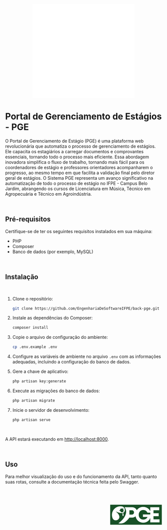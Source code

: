 <div align='center'>
    <img src='public/pge2.png'>
</div>

# Portal de Gerenciamento de Estágios - PGE

O Portal de Gerenciamento de Estágio (PGE) é uma plataforma web revolucionária que automatiza o processo de gerenciamento de estágios. Ele capacita os estagiários a carregar documentos e comprovantes essenciais, tornando todo o processo mais eficiente. Essa abordagem inovadora simplifica o fluxo de trabalho, tornando mais fácil para os coordenadores de estágio e professores orientadores acompanharem o progresso, ao mesmo tempo em que facilita a validação final pelo diretor geral de estágios. O Sistema PGE representa um avanço significativo na automatização de todo o processo de estágio no IFPE - Campus Belo Jardim, abrangendo os cursos de Licenciatura em Música, Técnico em Agropecuária e Técnico em Agroindústria.

<br>

## Pré-requisitos

Certifique-se de ter os seguintes requisitos instalados em sua máquina:

- PHP
- Composer
- Banco de dados (por exemplo, MySQL)

<br>

## Instalação

<br>

1. Clone o repositório:

    ```bash
    git clone https://github.com/EngenhariaDeSoftwareIFPE/back-pge.git
    ```

2. Instale as dependências do Composer:

    ```bash
    composer install
    ```

3. Copie o arquivo de configuração do ambiente:

    ```bash
    cp .env.example .env
    ```

4. Configure as variáveis de ambiente no arquivo `.env` com as informações adequadas, incluindo a configuração do banco de dados.

5. Gere a chave de aplicativo:

    ```bash
    php artisan key:generate
    ```

6. Execute as migrações do banco de dados:

    ```bash
    php artisan migrate
    ```

7. Inicie o servidor de desenvolvimento:

    ```bash
    php artisan serve
    ```

<br>

A API estará executando em [http://localhost:8000](http://localhost:8000).

<br>

## Uso

Para melhor visualização do uso e do funcionamento da API, tanto quanto suas rotas, consulte a documentação técnica feita pelo Swagger.

<div align='right'>
    <br><br><br>
    <img src='public/pge1.png'>
</div>

